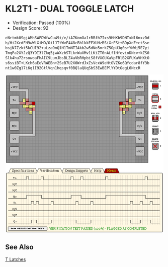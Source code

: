 # KL2T1 - DUAL TOGGLE LATCH

- Verification: Passed (100%)
- Design Score: 92

```
eNrtmk0SgjAMhSWPDWfwCu49i/e/iA7KomOa1rRBfh7Ixs9HHKb9DNTxNl6nxzDd
h/Hi2XcdFH9wWLXiMO/OilJTtWvF448cBhlkkEFXUHzBSiXrFSt+BDpXdF+ctSse
bsjN7Zzkt5kCUI92+uLza9mQ1H1TmNTIAkb2w5dNo5mrkZ5OpUJq0s+YNWj5E7yi
TmqPa2XYJzQ3Y9I3lZkq5jwWXzbSTLkrWaXMv1LKiZT0nALf1HfevioDNcv+kZS0
Slk4hu72rsowoaFhAIC9LumJbsBLZ4aVbRHpbiS8fVXGUXaVpFRlB2XFUXaVHXtO
s6ssiBT+LKch6aEeVRWEBn+2SeB7U2X0WrdJxZsVcxW9eHtOVZKe6QYcdar8fY3b
nt1w0Zg17i6q1I92GtlVqn1hqsqvf0BQlaQUqSbS3EwBEPlYYDtGegL0NccR
```

![07 KL2T1 DUAL TOGGLE LATCH](./assets/07.png)

## See Also

[T Latches](/snippets/t-latch.md)
